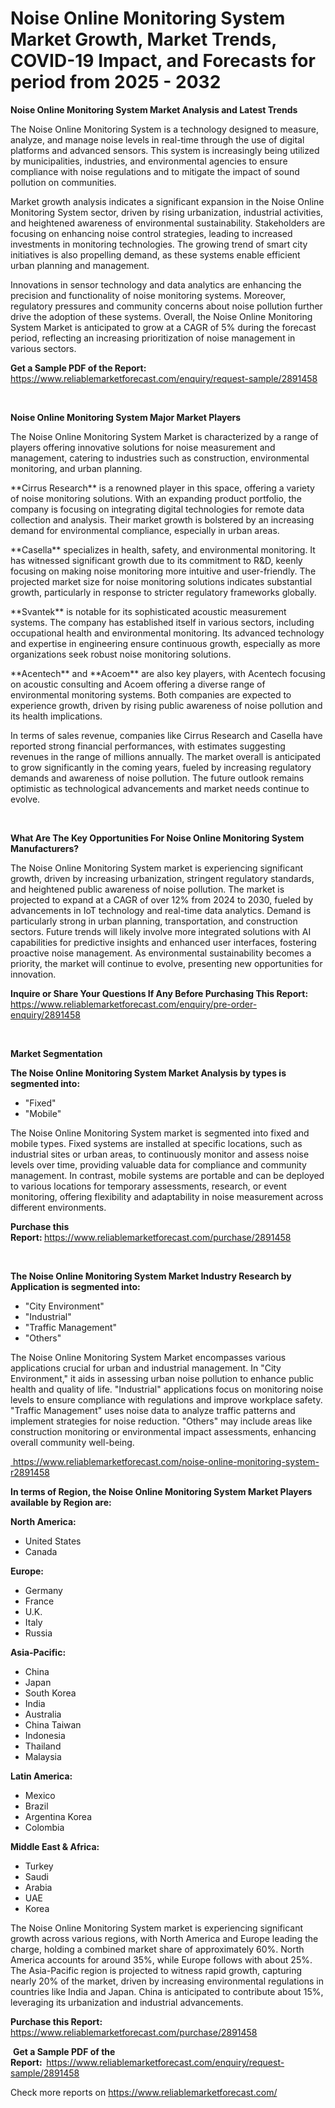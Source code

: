 <p><h1>Noise Online Monitoring System Market Growth, Market Trends, COVID-19 Impact, and Forecasts for period from 2025 - 2032</h1></p><p><strong>Noise Online Monitoring System Market Analysis and Latest Trends</strong></p>
<p><p>The Noise Online Monitoring System is a technology designed to measure, analyze, and manage noise levels in real-time through the use of digital platforms and advanced sensors. This system is increasingly being utilized by municipalities, industries, and environmental agencies to ensure compliance with noise regulations and to mitigate the impact of sound pollution on communities. </p><p>Market growth analysis indicates a significant expansion in the Noise Online Monitoring System sector, driven by rising urbanization, industrial activities, and heightened awareness of environmental sustainability. Stakeholders are focusing on enhancing noise control strategies, leading to increased investments in monitoring technologies. The growing trend of smart city initiatives is also propelling demand, as these systems enable efficient urban planning and management.</p><p>Innovations in sensor technology and data analytics are enhancing the precision and functionality of noise monitoring systems. Moreover, regulatory pressures and community concerns about noise pollution further drive the adoption of these systems. Overall, the Noise Online Monitoring System Market is anticipated to grow at a CAGR of 5% during the forecast period, reflecting an increasing prioritization of noise management in various sectors.</p></p>
<p><strong>Get a Sample PDF of the Report:&nbsp;</strong> <a href="https://www.reliablemarketforecast.com/enquiry/request-sample/2891458?utm_campaign=3431&utm_medium=2&utm_source=Github&utm_content=ia&utm_term=14032025&utm_id=noise-online-monitoring-system">https://www.reliablemarketforecast.com/enquiry/request-sample/2891458</a></p>
<p>&nbsp;</p>
<p><strong>Noise Online Monitoring System Major Market Players</strong></p>
<p><p>The Noise Online Monitoring System Market is characterized by a range of players offering innovative solutions for noise measurement and management, catering to industries such as construction, environmental monitoring, and urban planning.</p><p>**Cirrus Research** is a renowned player in this space, offering a variety of noise monitoring solutions. With an expanding product portfolio, the company is focusing on integrating digital technologies for remote data collection and analysis. Their market growth is bolstered by an increasing demand for environmental compliance, especially in urban areas.</p><p>**Casella** specializes in health, safety, and environmental monitoring. It has witnessed significant growth due to its commitment to R&D, keenly focusing on making noise monitoring more intuitive and user-friendly. The projected market size for noise monitoring solutions indicates substantial growth, particularly in response to stricter regulatory frameworks globally.</p><p>**Svantek** is notable for its sophisticated acoustic measurement systems. The company has established itself in various sectors, including occupational health and environmental monitoring. Its advanced technology and expertise in engineering ensure continuous growth, especially as more organizations seek robust noise monitoring solutions.</p><p>**Acentech** and **Acoem** are also key players, with Acentech focusing on acoustic consulting and Acoem offering a diverse range of environmental monitoring systems. Both companies are expected to experience growth, driven by rising public awareness of noise pollution and its health implications.</p><p>In terms of sales revenue, companies like Cirrus Research and Casella have reported strong financial performances, with estimates suggesting revenues in the range of millions annually. The market overall is anticipated to grow significantly in the coming years, fueled by increasing regulatory demands and awareness of noise pollution. The future outlook remains optimistic as technological advancements and market needs continue to evolve.</p></p>
<p>&nbsp;</p>
<p><strong>What Are The Key Opportunities For Noise Online Monitoring System Manufacturers?</strong></p>
<p><p>The Noise Online Monitoring System market is experiencing significant growth, driven by increasing urbanization, stringent regulatory standards, and heightened public awareness of noise pollution. The market is projected to expand at a CAGR of over 12% from 2024 to 2030, fueled by advancements in IoT technology and real-time data analytics. Demand is particularly strong in urban planning, transportation, and construction sectors. Future trends will likely involve more integrated solutions with AI capabilities for predictive insights and enhanced user interfaces, fostering proactive noise management. As environmental sustainability becomes a priority, the market will continue to evolve, presenting new opportunities for innovation.</p></p>
<p><strong>Inquire or Share Your Questions If Any Before Purchasing This Report:</strong> <a href="https://www.reliablemarketforecast.com/enquiry/pre-order-enquiry/2891458?utm_campaign=3431&utm_medium=2&utm_source=Github&utm_content=ia&utm_term=14032025&utm_id=noise-online-monitoring-system">https://www.reliablemarketforecast.com/enquiry/pre-order-enquiry/2891458</a></p>
<p>&nbsp;</p>
<p><strong>Market Segmentation</strong></p>
<p><strong>The Noise Online Monitoring System Market Analysis by types is segmented into:</strong></p>
<p><ul><li>"Fixed"</li><li>"Mobile"</li></ul></p>
<p><p>The Noise Online Monitoring System market is segmented into fixed and mobile types. Fixed systems are installed at specific locations, such as industrial sites or urban areas, to continuously monitor and assess noise levels over time, providing valuable data for compliance and community management. In contrast, mobile systems are portable and can be deployed to various locations for temporary assessments, research, or event monitoring, offering flexibility and adaptability in noise measurement across different environments.</p></p>
<p><strong>Purchase this Report:&nbsp;</strong><a href="https://www.reliablemarketforecast.com/purchase/2891458?utm_campaign=3431&utm_medium=2&utm_source=Github&utm_content=ia&utm_term=14032025&utm_id=noise-online-monitoring-system">https://www.reliablemarketforecast.com/purchase/2891458</a></p>
<p>&nbsp;</p>
<p><strong>The Noise Online Monitoring System Market Industry Research by Application is segmented into:</strong></p>
<p><ul><li>"City ​​Environment"</li><li>"Industrial"</li><li>"Traffic Management"</li><li>"Others"</li></ul></p>
<p><p>The Noise Online Monitoring System Market encompasses various applications crucial for urban and industrial management. In "City Environment," it aids in assessing urban noise pollution to enhance public health and quality of life. "Industrial" applications focus on monitoring noise levels to ensure compliance with regulations and improve workplace safety. "Traffic Management" uses noise data to analyze traffic patterns and implement strategies for noise reduction. "Others" may include areas like construction monitoring or environmental impact assessments, enhancing overall community well-being.</p></p>
<p><a href="https://www.reliablemarketforecast.com/noise-online-monitoring-system-r2891458?utm_campaign=3431&utm_medium=2&utm_source=Github&utm_content=ia&utm_term=14032025&utm_id=noise-online-monitoring-system">&nbsp;https://www.reliablemarketforecast.com/noise-online-monitoring-system-r2891458</a></p>
<p><strong>In terms of Region, the Noise Online Monitoring System Market Players available by Region are:</strong></p>
<p>
    <p> <strong> North America: </strong>
        <ul>
            <li>United States</li>
            <li>Canada</li>
        </ul>
        </p> 
    <p> <strong> Europe: </strong>
        <ul>
            <li>Germany</li>
            <li>France</li>
            <li>U.K.</li>
            <li>Italy</li>
            <li>Russia</li>
        </ul>
        </p> 
    <p> <strong> Asia-Pacific: </strong>
        <ul>
            <li>China</li>
            <li>Japan</li>
            <li>South Korea</li>
            <li>India</li>
            <li>Australia</li>
            <li>China Taiwan</li>
            <li>Indonesia</li>
            <li>Thailand</li>
            <li>Malaysia</li>
        </ul>
        </p> 
    <p> <strong> Latin America: </strong>
        <ul>
            <li>Mexico</li>
            <li>Brazil</li>
            <li>Argentina Korea</li>
            <li>Colombia</li>
        </ul>
        </p> 
    <p> <strong> Middle East & Africa: </strong>
        <ul>
            <li>Turkey</li>
            <li>Saudi</li>
            <li>Arabia</li>
            <li>UAE</li>
            <li>Korea</li>
        </ul>
    </p>
    </p>
<p><p>The Noise Online Monitoring System market is experiencing significant growth across various regions, with North America and Europe leading the charge, holding a combined market share of approximately 60%. North America accounts for around 35%, while Europe follows with about 25%. The Asia-Pacific region is projected to witness rapid growth, capturing nearly 20% of the market, driven by increasing environmental regulations in countries like India and Japan. China is anticipated to contribute about 15%, leveraging its urbanization and industrial advancements.</p></p>
<p><strong>Purchase this Report: </strong><a href="https://www.reliablemarketforecast.com/purchase/2891458?utm_campaign=3431&utm_medium=2&utm_source=Github&utm_content=ia&utm_term=14032025&utm_id=noise-online-monitoring-system">https://www.reliablemarketforecast.com/purchase/2891458</a></p>
<p>&nbsp;<strong>Get a Sample PDF of the Report:&nbsp;&nbsp;</strong><a href="https://www.reliablemarketforecast.com/enquiry/request-sample/2891458?utm_campaign=3431&utm_medium=2&utm_source=Github&utm_content=ia&utm_term=14032025&utm_id=noise-online-monitoring-system">https://www.reliablemarketforecast.com/enquiry/request-sample/2891458</a></p>
<p><strong></strong></p>
<p>Check more reports on <a href="https://www.reliablemarketforecast.com/?utm_campaign=3431&utm_medium=2&utm_source=Github&utm_content=ia&utm_term=14032025&utm_id=noise-online-monitoring-system">https://www.reliablemarketforecast.com/</a></p>